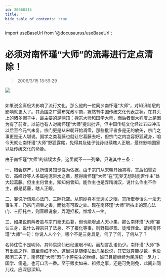 ```yaml
---
id: 20060315
title: ''
hide_table_of_contents: true
---
```


import useBaseUrl from '@docusaurus/useBaseUrl';

# 必须对南怀瑾“大师”的流毒进行定点清除！

> 2006/3/15 18:59:29

<div style={{textAlign: 'center'}}>
<img src={useBaseUrl('https://gateway.ipfscdn.io/ipfs/QmXSnds2BF97yuZwYAMLwrpjQcuPcm22WGsFmBJfWFTEUM/confucius/20060315/1.jpeg')} /><br/><br/>
</div>

如果说金庸极大影响了流行文化，那么他的一位同乡南怀瑾“大师”，对知识阶层的影响就更大了。其范围之广遍布党政军商，宛然有中国传统文化代表之状。在其头上的诸多帽子中，最主要的是两顶：禅宗大师和国学大师，而后者很大程度上是因为有了前者。以前也有人对南怀瑾“大师”提出批评，但中国传统文化经过五四冲击以后至今元气未复，宗门更是从宋朝开始凋零，那些批评者多是无的放矢，宗门之事更是无人堪说。国学之类葛藤也就让它葛藤去吧，但宗门之内岂容野狐藏身，咱今天就让南怀瑾“大师”野狐露尾，免得其及徒子徒孙继续瞎人正眼，最终影响国家以及传统文化的命脉。

由于南怀瑾“大师”的错误太多，这里就不一一列举，只说其中三条：

一、错会楞严，认所谓灵知觉性为依据。由于宗门从宋朝开始凋零，其后如雪岩钦、高峰妙等人多属拖泥带水之辈，惹得南怀瑾“大师”在“无梦无想时能否作主”处大起葛藤。但主主何曾主，知知何曾知，能作主也是弄精魂汉，说什么作主不作主，都是葛藤，瞎人正眼。

二、妄说所谓观心法门、三际托空。从前妙喜本无透关之眼，其所宏参话头一法无事生非、乃宗门凋零之害，而犹有可取之处。现在南怀瑾“大师”所拈出的观心法门、三际托空，则盲眼说象，弄泥担板，惟增人一笑。

三、如果说前两者虽与宗门毫无瓜葛，但也能增点人天小果，那么南怀瑾“大师”妄认三身，说什么禅宗只了法身、不了报化等事，则野狐尽现、徒增罪业。请问南怀瑾“大师”一句：你说人人个个，哪个不是三身具足，何了了何，了何从了？

名师往往不是明师，其师袁焕仙已经道眼不明，而胡言乱语仍少。南怀瑾“大师”多有出蓝之作，直至青红不分。这里只是随便拈出几条说说，其它就算能尽数，也没那闲工夫了。南怀瑾“大师”因与小蒋先生的世缘，诚已且能继续为民族统一尽力；国学、儒道，也可口舌一番。至于贩卖如来、祖师之事，还是可免则免，此间非同儿戏，应深思深知。